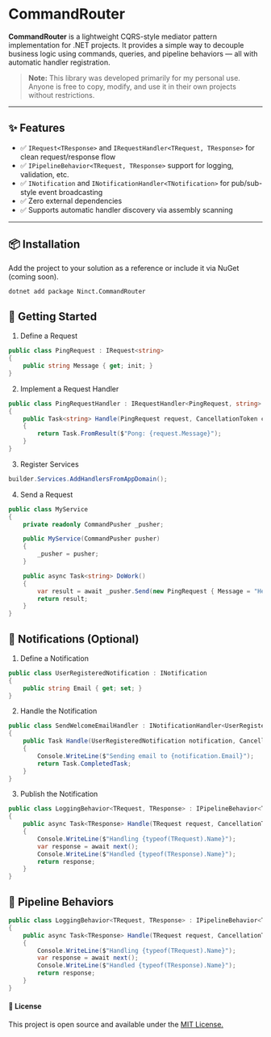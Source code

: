# CommandRouter

**CommandRouter** is a lightweight CQRS-style mediator pattern implementation for .NET projects. It provides a simple way to decouple business logic using commands, queries, and pipeline behaviors — all with automatic handler registration.
> **Note:** This library was developed primarily for my personal use.  
> Anyone is free to copy, modify, and use it in their own projects without restrictions.
---

## ✨ Features

- ✅ `IRequest<TResponse>` and `IRequestHandler<TRequest, TResponse>` for clean request/response flow
- ✅ `IPipelineBehavior<TRequest, TResponse>` support for logging, validation, etc.
- ✅ `INotification` and `INotificationHandler<TNotification>` for pub/sub-style event broadcasting
- ✅ Zero external dependencies
- ✅ Supports automatic handler discovery via assembly scanning

---

## 📦 Installation

Add the project to your solution as a reference or include it via NuGet (coming soon).

```bash
dotnet add package Ninct.CommandRouter
```

## 🚀 Getting Started
1. Define a Request
```csharp
public class PingRequest : IRequest<string>
{
    public string Message { get; init; }
} 
```
2. Implement a Request Handler
```csharp
public class PingRequestHandler : IRequestHandler<PingRequest, string>
{
    public Task<string> Handle(PingRequest request, CancellationToken cancellationToken)
    {
        return Task.FromResult($"Pong: {request.Message}");
    }
}
```
3. Register Services
```csharp
builder.Services.AddHandlersFromAppDomain();
```

4. Send a Request
```csharp
public class MyService
{
    private readonly CommandPusher _pusher;

    public MyService(CommandPusher pusher)
    {
        _pusher = pusher;
    }

    public async Task<string> DoWork()
    {
        var result = await _pusher.Send(new PingRequest { Message = "Hello" });
        return result;
    }
}
```
## 📢 Notifications (Optional)
1. Define a Notification
```csharp
public class UserRegisteredNotification : INotification
{
    public string Email { get; set; }
}
```

2. Handle the Notification
```csharp
public class SendWelcomeEmailHandler : INotificationHandler<UserRegisteredNotification>
{
    public Task Handle(UserRegisteredNotification notification, CancellationToken cancellationToken)
    {
        Console.WriteLine($"Sending email to {notification.Email}");
        return Task.CompletedTask;
    }
}
```

3. Publish the Notification
```csharp
public class LoggingBehavior<TRequest, TResponse> : IPipelineBehavior<TRequest, TResponse>
{
    public async Task<TResponse> Handle(TRequest request, CancellationToken cancellationToken, RequestHandlerDelegate<TResponse> next)
    {
        Console.WriteLine($"Handling {typeof(TRequest).Name}");
        var response = await next();
        Console.WriteLine($"Handled {typeof(TResponse).Name}");
        return response;
    }
}
```
## 🧩 Pipeline Behaviors
```csharp
public class LoggingBehavior<TRequest, TResponse> : IPipelineBehavior<TRequest, TResponse>
{
    public async Task<TResponse> Handle(TRequest request, CancellationToken cancellationToken, RequestHandlerDelegate<TResponse> next)
    {
        Console.WriteLine($"Handling {typeof(TRequest).Name}");
        var response = await next();
        Console.WriteLine($"Handled {typeof(TResponse).Name}");
        return response;
    }
}
```

#### 📄 License
This project is open source and available under the [MIT License.](https://github.com/NicatQuliyev/Ninct.CommandRouter/blob/main/License)